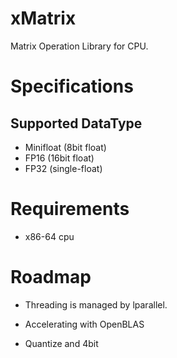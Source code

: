 
# xMatrix

Matrix Operation Library for CPU.


# Specifications

## Supported DataType

- Minifloat (8bit float)
- FP16 (16bit float)
- FP32 (single-float)

# Requirements

- x86-64 cpu

# Roadmap

- Threading is managed by lparallel.

- Accelerating with OpenBLAS

- Quantize and 4bit